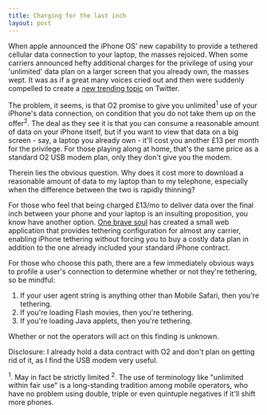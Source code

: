```yaml
---
title: Charging for the last inch
layout: post
---
```


When apple announced the iPhone OS' new capability to provide a tethered cellular data connection to your laptop, the masses rejoiced. When some carriers announced hefty additional charges for the privilege of using your 'unlimited' data plan on a larger screen that you already own, the masses wept. It was as if a great many voices cried out and then were suddenly compelled to create a [new trending topic][o2fail] on Twitter.

The problem, it seems, is that O2 promise to give you unlimited<sup>1</sup> use of your iPhone's data connection, on condition that you do not take them up on the offer<sup>2</sup>. The deal as they see it is that you can consume a reasonable amount of data on your iPhone itself, but if you want to view that data on a big screen - say, a laptop you already own - it'll cost you another £13 per month for the privilege. For those playing along at home, that's the same price as a standard O2 USB modem plan, only they don't give you the modem.

Therein lies the obvious question. Why does it cost more to download a reasonable amount of data to my laptop than to my telephone, especially when the difference between the two is rapidly thinning?

For those who feel that being charged £13/mo to deliver data over the final inch between your phone and your laptop is an insulting proposition, you know have another option. [One brave soul][install] has created a small web application that provides tethering configuration for almost any carrier, enabling iPhone tethering without forcing you to buy a costly data plan in addition to the one already included your standard iPhone contract.

For those who choose this path, there are a few immediately obvious ways to profile a user's connection to determine whether or not they're tethering, so be mindful:

1. If your user agent string is anything other than Mobile Safari, then you're tethering.
2. If you're loading Flash movies, then you're tethering.
3. If you're loading Java applets, then you're tethering.

Whether or not the operators will act on this finding is unknown.

Disclosure: I already hold a data contract with O2 and don't plan on getting rid of it, as I find the USB modem very useful.

<sup>1</sup>. May in fact be strictly limited
<sup>2</sup>. The use of terminology like "unlimited within fair use" is a long-standing tradition among mobile operators, who have no problem using double, triple or even quintuple negatives if it'll shift more phones.


[o2fail]: http://twitter.com/#search?q=o2fail 
[benm]: http://www.benm.at/2009/06/13/helpbenmat/
[install]: http://help.benm.at
